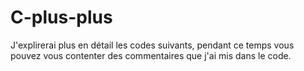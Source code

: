 # C-plus-plus
J'explirerai plus en détail les codes suivants, pendant ce temps vous pouvez vous contenter des commentaires que j'ai mis dans le code.
